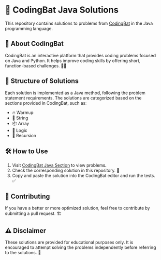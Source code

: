 # 🚀 CodingBat Java Solutions

This repository contains solutions to problems from [CodingBat](http://codingbat.com) in the Java programming language.

## 📌 About CodingBat
CodingBat is an interactive platform that provides coding problems focused on Java and Python. It helps improve coding skills by offering short, function-based challenges. 🧠💡

## 📂 Structure of Solutions
Each solution is implemented as a Java method, following the problem statement requirements. The solutions are categorized based on the sections provided in CodingBat, such as:

- 🔥 Warmup
- 📝 String
- 📦 Array
- 🔢 Logic
- 🔄 Recursion

## 🛠️ How to Use
1. Visit [CodingBat Java Section](http://codingbat.com/java) to view problems.
2. Check the corresponding solution in this repository. 📑
3. Copy and paste the solution into the CodingBat editor and run the tests. ✅

## 🤝 Contributing
If you have a better or more optimized solution, feel free to contribute by submitting a pull request. 🏗️

## ⚠️ Disclaimer
These solutions are provided for educational purposes only. It is encouraged to attempt solving the problems independently before referring to the solutions. 🎯


